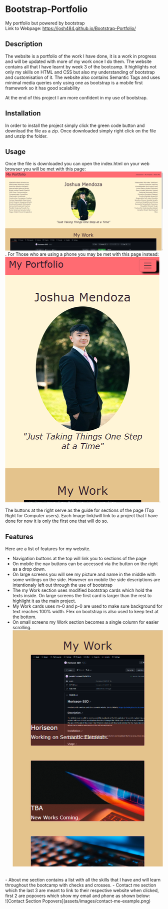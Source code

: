 # Bootstrap-Portfolio
My portfolio but powered by bootstrap
<br>
Link to Webpage: https://josh484.github.io/Bootstrap-Portfolio/
## Description 
The website is a portfolio of the work I have done, it is a work in progress and will be updated with more of my work once I do them. The website contains all that I have learnt by week 3 of the bootcamp. It highlights not only my skills on HTML and CSS but also my understanding of bootstrap and customisation of it. The website also contains Semantic Tags and uses minimal media queries only using one as bootstrap is a mobile first framework so it has good scalability

At the end of this project I am more confident in my use of bootstrap. 
## Installation
In order to install the project simply click the green code button and download the file as a zip. 
Once downloaded simply right click on the file and unzip the folder.
## Usage 
Once the file is downloaded you can open the index.html on your web browser you will be met with this page:
![Portfolio Landing](assets/images/my-page-lgscreen.png).
For Those who are using a phone you may be met with this page instead:
![Mobile Landing](assets/images/my-page-smscreen.png).
<br/>

The buttons at the right serve as the guide for sections of the page (Top Right for Computer users). 
Each Image link/will link to a project that I have done for now it is only the first one that will do so.

## Features
Here are a list of features for my website.

- Navigation buttons at the top will link you to sections of the page
- On mobile the nav buttons can be accessed via the button on the right as a drop down.
- On large screens you will see my picture and name in the middle with some writings on the side. However on mobile the side descriptions are intentionaly left out through the use of bootstrap
- The my Work section uses modified bootstrap cards which hold the texts inside. On large screens the first card is larger than the rest to highlight it as the main project.
- My Work cards uses m-0 and p-0 are used to make sure background for text reaches 100% width. Flex on bootstrap is also used to keep text at the bottom.
- On small screens my Work section becomes a single column for easier scrolling. 
![Mobile myWork](assets/images/mywork-mobile.png)
<br/>
- About me section contains a list with all the skills that I have and will learn throughout the bootcamp with checks and crosses.
- Contact me section which the last 3 are meant to link to their respective website when clicked, first 2 are popovers which show my email and phone as shown below:
<br/>
![Contact Section Popovers](assets/images/contact-me-example.png)

